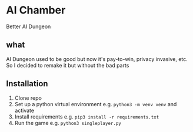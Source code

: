 # AI Chamber
Better AI Dungeon

## what
AI Dungeon used to be good but now it's pay-to-win, privacy invasive, etc.
So I decided to remake it but without the bad parts

## Installation
1. Clone repo
2. Set up a python virtual environment e.g. `python3 -m venv venv` and activate
3. Install requirements e.g. `pip3 install -r requirements.txt`
4. Run the game e.g. `python3 singleplayer.py`